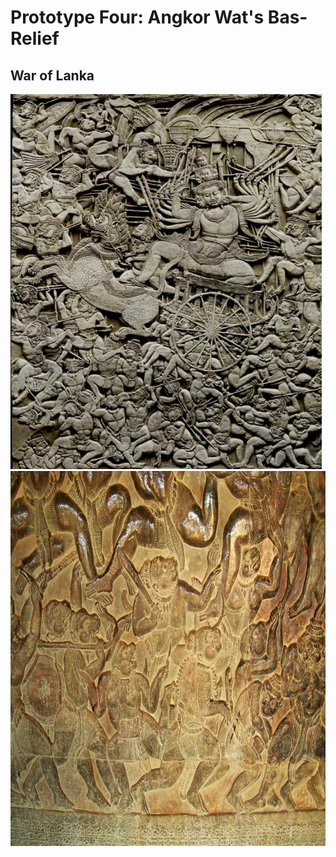 # Prototype Four: Angkor Wat's Bas-Relief 

## War of Lanka
<img src="images/battleOfLanka.jpeg" width="498" height="600">
<img src="images/monkeyarmy.jpeg" width="800" height="600">
